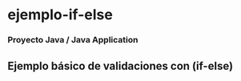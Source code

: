 # ejemplo-if-else
### Proyecto Java / Java Application
## Ejemplo básico de validaciones con (if-else)
